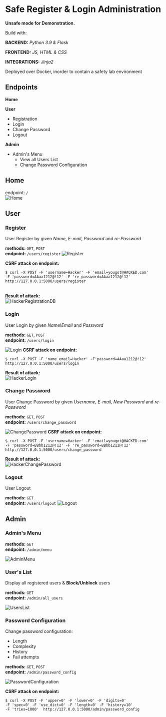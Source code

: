 # Safe Register & Login Administration

__Unsafe mode for Demonstration.__

Build with:

__BACKEND:__ _Python 3.9 & Flask_

__FRONTEND:__ _JS, HTML & CSS_

__INTEGRATIONS:__ _Jinja2_

Deployed over Docker, inorder to contain a safety lab environment

## Endpoints

**Home**

**User**

* Registration
* Login
* Change Password
* Logout

**Admin**

* Admin's Menu
    * View all Users List
    * Change Password Configuration

## Home

endpoint: `/`\
![Home](https://user-images.githubusercontent.com/71320956/132021532-a0627e90-6b8b-4986-b463-d527121cdbd1.png)


## User

### Register

User Register by given _Name_, _E-mail_, _Password_ and _re-Password_

__methods:__ `GET`, `POST`\
__endpoint:__ `/users/register`
![Register](https://user-images.githubusercontent.com/71320956/132022005-2f2ef168-eca6-4b47-be77-e3874cc761c7.png)

__CSRF attack on endpoint:__
````
$ curl -X POST -F 'username=Hacker' -F 'email=yougot@HACKED.com' 
-F 'password=AAaa1212@!12' -F 're_password=AAaa1212@!12' 
http://127.0.0.1:5000/users/register
````
\
__Result of attack:__\
![HackerRegistrationDB](https://user-images.githubusercontent.com/71320956/128612992-0c331aad-93c2-46d2-97a6-5ffe32c645da.PNG)


### Login

User Login by given _Name\Email_ and _Password_

__methods:__ `GET`, `POST`\
__endpoint:__ `/users/login`

![Login](https://user-images.githubusercontent.com/71320956/132021786-a0692f42-5684-443d-9e47-1c41ade33482.png)
__CSRF attack on endpoint:__
````
$ curl -X POST -F 'name_email=Hacker' -F'password=AAaa1212@!12' 
http://127.0.0.1:5000/users/login
````
__Result of attack:__\
![HackerLogin](https://user-images.githubusercontent.com/71320956/132028332-a50810ff-ff66-4d7c-9aae-61b58ccc2ef5.png)

### Change Password

User Change Password by given _Username_, _E-mail_, _New Password_ and _re-Password_

__methods:__ `GET`, `POST`\
__endpoint:__ `/users/change_password`

![ChangePassword](https://user-images.githubusercontent.com/71320956/132022600-dc246f61-4f28-44cd-b211-d8e4a6c5473d.png)
__CSRF attack on endpoint:__
````
$ curl -X POST -F 'username=Hacker' -F 'email=yougot@HACKED.com' 
-F 'password=BBbb1212@!12' -F 're_password=BBbb1212@!12' 
http://127.0.0.1:5000/users/change_password
````
__Result of attack:__\
![HackerChangePassword](https://user-images.githubusercontent.com/71320956/128613015-03a99a41-9c0f-45a7-9a0f-826468d10328.PNG)


### Logout

User Logout

__methods:__ `GET`\
__endpoint:__ `/users/logout`
![Logout](https://user-images.githubusercontent.com/71320956/132023375-5e99e325-8b4d-4442-8b9b-710505dfeb8a.png)

## Admin

### Admin's Menu

__methods:__ `GET`\
__endpoint:__ `/admin/menu`

![AdminMenu](https://user-images.githubusercontent.com/71320956/132023684-0d6a389c-528a-430b-95b1-f89cc7cc7581.png)

### User's List

Display all registered users & __Block/Unblock__ users

__methods:__ `GET`\
__endpoint:__ `/admin/all_users`

![UsersList](https://user-images.githubusercontent.com/71320956/132024331-fa5fb0f4-97ba-42c1-afe2-a515b37d6e4b.png)

### Password Configuration

Change password configuration:

* Length
* Complexity
* History
* Fail attempts

__methods:__ `GET`, `POST`\
__endpoint:__ `/admin/password_config`

![PasswordConfiguration](https://user-images.githubusercontent.com/71320956/132024704-0e2f0304-a427-4671-9132-be957b3d5477.png)

__CSRF attack on endpoint:__
````
$ curl -X POST -F 'upper=0' -F 'lower=0' -F 'digits=0' 
-F 'spec=0' -F 'use_dict=0' -F 'length=0' -F 'history=10' 
-F 'tries=1000'  http://127.0.0.1:5000/admin/password_config
````
